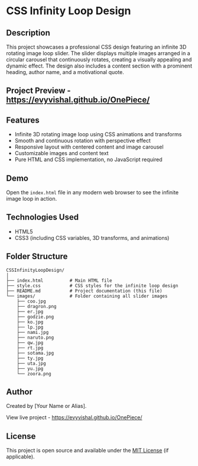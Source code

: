 # CSS Infinity Loop Design

## Description
This project showcases a professional CSS design featuring an infinite 3D rotating image loop slider. The slider displays multiple images arranged in a circular carousel that continuously rotates, creating a visually appealing and dynamic effect. The design also includes a content section with a prominent heading, author name, and a motivational quote.

## Project Preview - https://evyvishal.github.io/OnePiece/

## Features
- Infinite 3D rotating image loop using CSS animations and transforms
- Smooth and continuous rotation with perspective effect
- Responsive layout with centered content and image carousel
- Customizable images and content text
- Pure HTML and CSS implementation, no JavaScript required

## Demo
Open the `index.html` file in any modern web browser to see the infinite image loop in action.

## Technologies Used
- HTML5
- CSS3 (including CSS variables, 3D transforms, and animations)

## Folder Structure
```
CSSInfinityLoopDesign/
│
├── index.html          # Main HTML file
├── style.css           # CSS styles for the infinite loop design
├── README.md           # Project documentation (this file)
└── images/             # Folder containing all slider images
    ├── coo.jpg
    ├── dragron.png
    ├── er.jpg
    ├── godzie.png
    ├── ko.jpg
    ├── lp.jpg
    ├── nami.jpg
    ├── naruto.png
    ├── qw.jpg
    ├── rt.jpg
    ├── sotama.jpg
    ├── ty.jpg
    ├── uta.jpg
    ├── yu.jpg
    └── zoora.png
```

## Author
Created by [Your Name or Alias].

View live project - https://evyvishal.github.io/OnePiece/

## License
This project is open source and available under the [MIT License](LICENSE) (if applicable).
